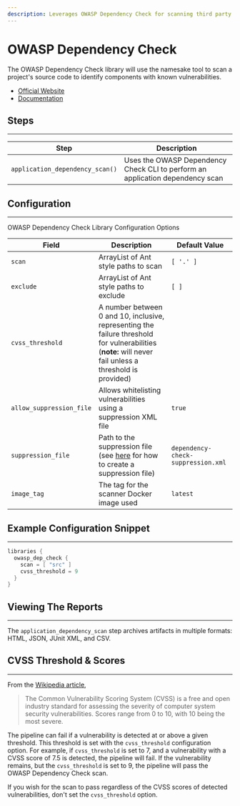 ```yaml
---
description: Leverages OWASP Dependency Check for scanning third party application dependencies
---
```


# OWASP Dependency Check

The OWASP Dependency Check library will use the namesake tool to scan a project's source code to identify components with known vulnerabilities.

* [Official Website](https://www.owasp.org/index.php/OWASP_Dependency_Check)
* [Documentation](https://jeremylong.github.io/DependencyCheck/)

## Steps

---

| Step                            | Description                                                                   |
| ------------------------------- | ----------------------------------------------------------------------------- |
| `application_dependency_scan()` | Uses the OWASP Dependency Check CLI to perform an application dependency scan |

## Configuration

---

OWASP Dependency Check Library Configuration Options

| Field                    | Description                                                                                                                                             | Default Value                      |
| ------------------------ | ------------------------------------------------------------------------------------------------------------------------------------------------------- | ---------------------------------- |
| `scan`                   | ArrayList of Ant style paths to scan                                                                                                                    | `[ '.' ]`                          |
| `exclude`                | ArrayList of Ant style paths to exclude                                                                                                                 | `[ ]`                              |
| `cvss_threshold`         | A number between 0 and 10, inclusive, representing the failure threshold for vulnerabilities (**note:** will never fail unless a threshold is provided) |                                    |
| `allow_suppression_file` | Allows whitelisting vulnerabilities using a suppression XML file                                                                                        | `true`                             |
| `suppression_file`       | Path to the suppression file (see [here](https://jeremylong.github.io/DependencyCheck/general/suppression.html) for how to create a suppression file)   | `dependency-check-suppression.xml` |
| `image_tag`              | The tag for the scanner Docker image used                                                                                                               | `latest`                           |

## Example Configuration Snippet

---

```groovy
libraries {
  owasp_dep_check {
    scan = [ "src" ]
    cvss_threshold = 9 
  }
}
```

## Viewing The Reports

---

The `application_dependency_scan` step archives artifacts in multiple formats: HTML, JSON, JUnit XML, and CSV.

## CVSS Threshold & Scores

---

From the [Wikipedia article](https://en.wikipedia.org/wiki/Common_Vulnerability_Scoring_System),
> The Common Vulnerability Scoring System (CVSS) is a free and open industry standard for assessing the severity of computer system security vulnerabilities. Scores range from 0 to 10, with 10 being the most severe.

The pipeline can fail if a vulnerability is detected at or above a given threshold.
This threshold is set with the `cvss_threshold` configuration option.
For example, if `cvss_threshold` is set to 7, and a vulnerability with a CVSS score of 7.5 is detected, the pipeline will fail.
If the vulnerability remains, but the `cvss_threshold` is set to 9, the pipeline will pass the OWASP Dependency Check scan.

If you wish for the scan to pass regardless of the CVSS scores of detected vulnerabilities, don't set the `cvss_threshold` option.
